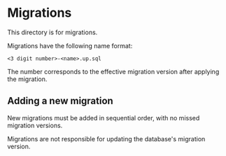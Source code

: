 # Migrations

This directory is for migrations.

Migrations have the following name format:

```
<3 digit number>-<name>.up.sql
```

The number corresponds to the effective migration version after applying
the migration.

## Adding a new migration

New migrations must be added in sequential order, with no missed migration
versions.

Migrations are not responsible for updating the database's migration
version.
